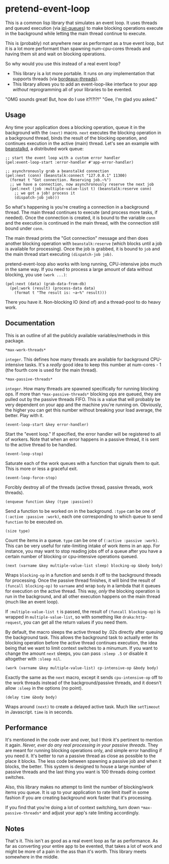 pretend-event-loop
==================
This is a common lisp library that simulates an event loop. It uses threads and
queued execution (via [jpl-queues](http://www.thoughtcrime.us/software/jpl-queues/))
to make blocking operations execute in the background while letting the main
thread continue to execute.

This is (probably) not anywhere near as performant as a true event loop, but
it is a lot more performant than spawning num-cpu-cores threads and having them
sit and wait on blocking operations.

So why would you use this instead of a real event loop?
 - This library is a lot more portable. It runs on *any* implementation that
 supports threads (via [bordeaux-threads](http://common-lisp.net/project/bordeaux-threads/)).
 - This library allows you to add an event-loop-like interface to your app
 *without* reprogramming all of your libraries to be evented.

"OMG sounds great! But, how do I use it?!?!?!"
"Gee, I'm glad you asked."

Usage
-----
Any time your application does a blocking operation, queue it in the background
with the `(next)` macro. `next` executes the blocking operation in a background
thread, binds the result of the blocking operation, and continues execution in
the active (main) thread. Let's see an example with [beanstalkd](http://kr.github.com/beanstalkd/),
a distributed work queue:

	;; start the event loop with a custom error handler
    (pel:event-loop-start :error-handler #'app-error-handler)

	;; asynchronously grab a beanstalkd connection
    (pel:next (conn) (beanstalk:connect "127.0.0.1" 11300)
	  (format t "Got connection. Reserving job.~%")
	  ;; we have a connection, now asynchronously reserve the next job
	  (pel:next (job :multiple-value-list t) (beanstalk:reserve conn)
		;; we got a job! process it
		(dispatch-job job)))

So what's happening is you're creating a connection in a background thread. The
main thread continues to execute (and process more tasks, if needed). Once the
connection is created, it is bound to the variable `conn` and the execution is
continued in the main thread, with the connection still bound under `conn`.

The main thread prints the "Got connection" message and then does another
blocking operation with `beanstalk:reserve` (which blocks until a job is
available for processing). Once the job is grabbed, it is bound to `job` and the
main thread start executing `(dispatch-job job)`.

pretend-event-loop also works with long running, CPU-intensive jobs much in the
same way. If you need to process a large amount of data without blocking, you
use `(work ...)`:

    (pel:next (data) (grab-data-from-db)
	  (pel:work (result) (process-data data)
	    (format t "The result is: ~a~%" result)))

There you have it. Non-blocking IO (kind of) and a thread-pool to do heavy work.

Documentation
-------------
This is an outline of all the publicly available variables/methods in this
package.

    *max-work-threads*

`integer`. This defines how many threads are available for background
CPU-intensive tasks.  It's a *really* good idea to keep this number at
num-cores - 1 (the fourth core is used for the main thread).

    *max-passive-threads*

`integer`. How many threads are spawned specifically for running blocking ops.
If more than `*max-passive-threads*` blocking ops are queued, they are pulled
out by the passive threads FIFO. This is a value that will probably be very
dependent on your app and the machine you're running on. Obviously, the higher
you can get this number without breaking your load average, the better. Play
with it.

    (event-loop-start &key error-handler)

Start the "event loop." If specified, the error handler will be registered to
all of workers. Note that when an error happens in a passive thread, it is sent
to the active thread to be handled.

    (event-loop-stop)

Saturate each of the work queues with a function that signals them to quit. This
is more or less a graceful exit.

    (event-loop-force-stop)

Forcibly destroy all of the threads (active thread, passive threads, work
threads).

    (enqueue function &key (type :passive))

Send a function to be worked on in the background. `:type` can be one of
`(:active :passive :work)`, each one corresponding to which queue to send 
`function` to be executed on.

    (size type)

Count the items in a queue. `type` can be one of `(:active :passive :work)`.
This can be very useful for rate-limiting intake of work items in an app. For
instance, you may want to stop reading jobs off of a queue after you have a
certain number of blocking or cpu-intensive operations queued.

    (next (varname &key multiple-value-list sleep) blocking-op &body body)

Wraps `blocking-op` in a function and sends it off to the background threads for
processing. Once the passive thread finishes, it will bind the result of
`(funcall blocking-op)` to `varname` and wrap `body` in a lambda that it queues
for execution on the active thread. This way, *only* the blocking operation is
run in the background, and all other execution happens on the main thread (much
like an event loop).

If `:multiple-value-list t` is passed, the result of `(funcall blocking-op)` is
wrapped in `multiple-value-list`, so with something like `draka:http-request`,
you can get all the return values if you need them.

By default, the macro sleeps the active thread by .02s directly after queuing
the background task. This allows the background task to actually enter its
blocking operation before the active thread continues execution, the idea being
that we want to limit context switches to a minumum. If you want to change the
amount `next` sleeps, you can pass `:sleep .5` or disable it altogether with
`:sleep nil`.

    (work (varname &key multiple-value-list) cp-intensive-op &body body)

Exactly the same as the `next` macro, except it sends `cpu-intensive-op` off to
the work threads instead of the background/passive threads, and it doesn't allow
`:sleep` in the options (no point).

    (delay time &body body)

Wraps around `(next)` to create a delayed active task. Much like `setTimeout` in
Javascript. `time` is in seconds.

Performance
-----------
It's mentioned in the code over and over, but I think it's pertinent to mention
it again. _Never, ever do any real processing in your passive threads_. They are
meant for running blocking operations only, and simple error handling if you
need it. It's better to run a passive thread as close as possible to the place
it blocks. The less code between spawning a passive job and when it blocks, the
better. This system is designed to house a large number of passive threads and
the last thing you want is 100 threads doing context switches.

Also, this library makes no attempt to limit the number of blocking/work items
you queue. It is up to your application to rate limit itself in some fashion if
you are creating background work faster that it's processing.

If you find that you're doing a lot of context switching, turn down
`*max-passive-threads*` and adjust your app's rate limiting accordingly.

Notes
-----
That's it. This isn't as good as a real event loop as far as performance. As far
as converting your entire app to be evented, that takes a lot of work and might
be more of a pain in the ass than it's worth. This library meets somewhere in
the middle.
